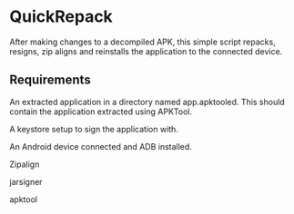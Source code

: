 # QuickRepack
After making changes to a decompiled APK, this simple script repacks, resigns, zip aligns and reinstalls the application to the connected device.

## Requirements
An extracted application in a directory named app.apktooled. This should contain the application extracted using APKTool.

A keystore setup to sign the application with.

An Android device connected and ADB installed.

Zipalign

jarsigner

apktool
